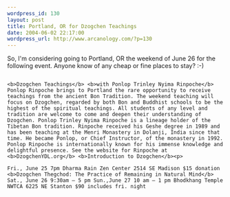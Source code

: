 ```yaml
--- 
wordpress_id: 130
layout: post
title: Portland, OR for Dzogchen Teachings
date: 2004-06-02 22:17:00
wordpress_url: http://www.arcanology.com/?p=130
---
```

So, I'm considering going to Portland, OR the weekend of June 26 for the following event. Anyone know of any cheap or fine places to stay? :-) 
                                                                                                                                                                                                                                                                                                                                                          
                                                                                                                                                                                                                                                                                                                                                          <b>Dzogchen Teachings</b> <b>with Ponlop Trinley Nyima Rinpoche</b> Ponlop Rinpoche brings to Portland the rare opportunity to receive teachings from the ancient Bon Tradition. The weekend teaching will focus on Dzogchen, regarded by both Bon and Buddhist schools to be the highest of the spiritual teachings. All students of any level and tradition are welcome to come and deepen their understanding of Dzogchen. Ponlop Trinley Nyima Rinpoche is a lineage holder of the Tibetan Bon tradition. Rinpoche received his Geshe degree in 1989 and has been teaching at the Menri Monastery in Dolanji, India since that time. He became Ponlop, or Chief Instructor, of the monastery in 1992. Ponlop Rinpoche is internationally known for his immense knowledge and delightful presence. See the website for Rinpoche at <b>DzogchenYDL.org</b> <b>Introduction to Dzogchen</b><p>
                                                                                                                                                                                                                                                                                                                                                            Fri., June 25 7pm Dharma Rain Zen Center 2514 SE Madison $15 donation <b>Dzogchen Thegchod: The Practice of Remaining in Natural Mind</b> Sat., June 26 9:30am – 5 pm Sun.,June 27 10 am – 1 pm Bhodkhang Temple NWTCA 6225 NE Stanton $90 includes fri. night